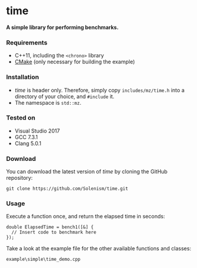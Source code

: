 # time
**A simple library for performing benchmarks.**

### Requirements

- C++11, including the ```<chrono>``` library
- [CMake](https://cmake.org/) (only necessary for building the example)

### Installation

- *time* is header only. Therefore, simply copy ```includes/mz/time.h``` into a directory of your choice, and ```#include``` it.
- The namespace is ```std::mz```.

### Tested on

- Visual Studio 2017
- GCC 7.3.1
- Clang 5.0.1

### Download 

You can download the latest version of *time* by cloning the GitHub repository:

	git clone https://github.com/Solenism/time.git
	
### Usage

Execute a function once, and return the elapsed time in seconds:

	double ElapsedTime = bench1([&] { 
	  // Insert code to benchmark here
	});


Take a look at the example file for the other available functions and classes:

	example\simple\time_demo.cpp
